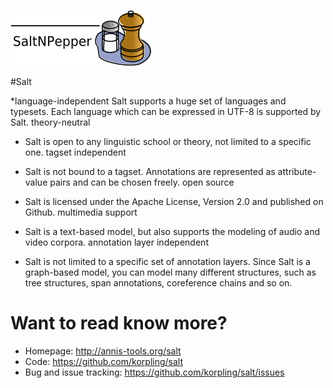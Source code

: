 ![SaltNPepper project](./gh-site/img/SaltNPepper_logo2010.png)

#Salt

*language-independent
Salt supports a huge set of languages and typesets. Each language which can be expressed in UTF-8 is supported by Salt.
theory-neutral

* Salt is open to any linguistic school or theory, not limited to a specific one.
tagset independent

* Salt is not bound to a tagset. Annotations are represented as attribute-value pairs and can be chosen freely.
open source

* Salt is licensed under the Apache License, Version 2.0 and published on Github.
multimedia support

* Salt is a text-based model, but also supports the modeling of audio and video corpora.
annotation layer independent

* Salt is not limited to a specific set of annotation layers. Since Salt is a graph-based model, you can model many different structures, such as tree structures, span annotations, coreference chains and so on.

# Want to read know more?

* Homepage: http://annis-tools.org/salt
* Code: https://github.com/korpling/salt
* Bug and issue tracking: https://github.com/korpling/salt/issues
